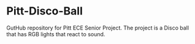 # Pitt-Disco-Ball
GutHub repository for Pitt ECE Senior Project. The project is a Disco ball that has RGB lights that react to sound.
